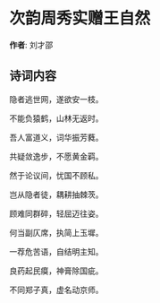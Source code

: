 # 次韵周秀实赠王自然

**作者**: 刘才邵

## 诗词内容

隐者逃世网，遂欲安一枝。

不能负猿鹤，山林无返时。

吾人富道义，词华振芳蕤。

共疑敛逸步，不愿黄金羁。

然于论议间，忧国不顾私。

岂从隐者徒，耦耕抽棘茨。

顾难同群碎，轻屈迈往姿。

何当副仄席，执简上玉墀。

一荐危苦语，自结明主知。

良药起民瘼，神膏除国疵。

不同郑子真，虚名动京师。

